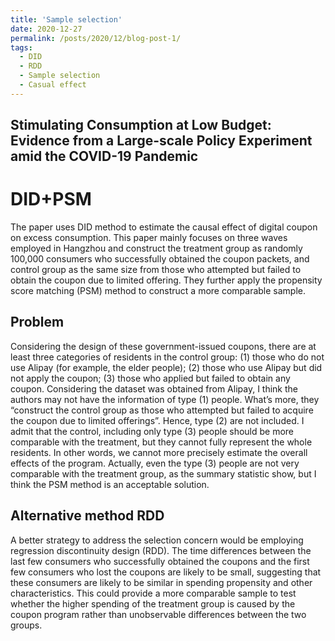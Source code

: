 ```yaml
---
title: 'Sample selection'
date: 2020-12-27
permalink: /posts/2020/12/blog-post-1/
tags:
  - DID
  - RDD
  - Sample selection
  - Casual effect
---
```


Stimulating Consumption at Low Budget: Evidence from a Large-scale Policy Experiment amid the COVID-19 Pandemic
------

DID+PSM
======
The paper uses DID method to estimate the causal effect of digital coupon on excess consumption. This paper mainly focuses on three waves employed in Hangzhou and construct the treatment group as randomly 100,000 consumers who successfully obtained the coupon packets, and control group as the same size from those who attempted but failed to obtain the coupon due to limited offering. They further apply the propensity score matching (PSM) method to construct a more comparable sample.

Problem
------
Considering the design of these government-issued coupons, there are at least three categories of residents in the control group: (1) those who do not use Alipay (for example, the elder people); (2) those who use Alipay but did not apply the coupon; (3) those who applied but failed to obtain any coupon. Considering the dataset was obtained from Alipay, I think the authors may not have the information of type (1) people. What’s more, they “construct the control group as those who attempted but failed to acquire
the coupon due to limited offerings”. Hence, type (2) are not included. I admit that the control, including only type (3) people should be more comparable with the treatment, but they cannot fully represent the whole residents. In other words, we cannot more precisely estimate the overall effects of the program. Actually, even the type (3) people are not very comparable with the treatment group, as the summary statistic show, but I think the PSM method is an acceptable solution.

Alternative method RDD
------
A better strategy to address the selection concern would be employing regression discontinuity design (RDD). The time differences between the last few consumers who successfully obtained the coupons and the first few consumers who lost the coupons are likely to be small, suggesting that these consumers are likely to be similar in spending propensity and other characteristics. This could provide a more comparable sample to test whether the higher spending of the treatment group is caused by the coupon program rather than unobservable differences between the two groups.

